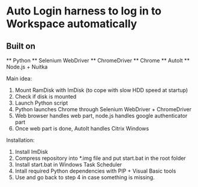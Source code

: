 # Auto Login harness to log in to Workspace automatically

## Built on

** Python
** Selenium WebDriver
** ChromeDriver
** Chrome
** AutoIt
** Node.js + Nuitka

Main idea:
1. Mount RamDisk with ImDisk (to cope with slow HDD speed at startup)
2. Check if disk is mounted
3. Launch Python script
4. Python launches Chrome through Selenium WebDriver + ChromeDriver
5. Web browser handles web part, node.js handles google authenticator part
6. Once web part is done, AutoIt handles Citrix Windows

Installation:
1. Install ImDisk
2. Compress repository into *.img file and put start.bat in the root folder
3. Install start.bat in Windows Task Scheduler
4. Intall required Python dependencies with PIP + Visual Basic tools
5. Use and go back to step 4 in case something is missing.




